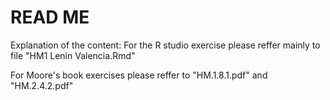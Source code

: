 # READ ME 
Explanation of the content: 
For the R studio exercise please reffer mainly to file "HM1 Lenin Valencia.Rmd"

For Moore's book exercises please reffer to "HM.1.8.1.pdf" and "HM.2.4.2.pdf"
